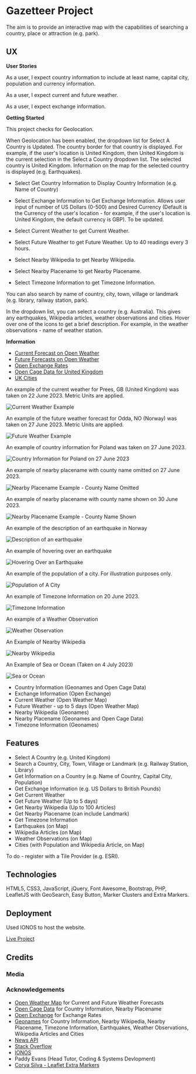 # Gazetteer Project

The aim is to provide an interactive map with the capabilities of searching a country, place or attraction (e.g. park).

## UX

**User Stories**

As a user, I expect country information to include at least name, capital city, population and currency information.

As a user, I expect current and future weather.

As a user, I expect exchange information.

**Getting Started**

This project checks for Geolocation.

When Geolocation has been enabled, the dropdown list for Select A Country is Updated.  The country border for that country is displayed.  For example, if the user's location is United Kingdom, then United Kingdom is the current selection in the Select a Country dropdown list. The selected country is United Kingdom.  Information on the map for the selected country is displayed (e.g. Earthquakes).

- Select Get Country Information to Display Country Information (e.g. Name of Country)

- Select Exchange Information to Get Exchange Information.  Allows user input of number of US Dollars (0-500) and Desired Currency (Default is the Currency of the user's location - for example, if the user's location is United Kingdom, the default currency is GBP).  To be updated.

- Select Current Weather to get Current Weather.

- Select Future Weather to get Future Weather.  Up to 40 readings every 3 hours.

- Select Nearby Wikipedia to get Nearby Wikipedia.

- Select Nearby Placename to get Nearby Placename.

- Select Timezone Information to get Timezone Information.

You can also search by name of country, city, town, village or landmark (e.g. library, railway station, park).

In the dropdown list, you can select a country (e.g. Australia).  This gives any earthquakes, Wikipedia articles, weather observations and cities.  Hover over one of the icons to get a brief description.  For example, in the weather observations - name of weather station.

**Information**

- [Current Forecast on Open Weather](Data/openweathercurrent.pdf)
- [Future Forecasts on Open Weather](Data/openweatherfuture.pdf)
- [Open Exchange Rates](Data/openexchangerates.pdf)
- [Open Cage Data for United Kingdom](Data/opencageunitedkingdom.pdf)
- [UK Cities](Data/ukcities.pdf)

An example of the current weather for Prees, GB (United Kingdom) was taken on 22 June 2023.  Metric Units are applied.

![Current Weather Example](Data/examplecurrentweather.PNG)

An example of the future weather forecast for Odda, NO (Norway) was taken on 27 June 2023.  Metric Units are applied.

![Future Weather Example](Data/examplefutureweather.PNG)

An example of country information for Poland was taken on 27 June 2023.

![Country Information for Poland on 27 June 2023](Data/examplecountryinfo.PNG)

An example of nearby placename with county name omitted on 27 June 2023.

![Nearby Placename Example - County Name Omitted](Data/exampleplacename.PNG)

An example of nearby placename with county name shown on 30 June 2023.

![Nearby Placename Example - County Name Shown](Data/exampleplacenamewithcounty.png)

An example of the description of an earthquake in Norway

![Description of an earthquake](Data/earthquakedescription.png)

An example of hovering over an earthquake

![Hovering Over an Earthquake](Data/earthquakehovering.png)

An example of the population of a city.  For illustration purposes only.

![Population of A City](Data/examplecity.png)

An example of Timezone Information on 20 June 2023.

![Timezone Information](Data/exampletimezoneinformation.png)

An example of a Weather Observation

![Weather Observation](Data/exampleweatherobservation.png)

An Example of Nearby Wikipedia

![Nearby Wikipedia](Data/nearbywikipediaexample.png)

An Example of Sea or Ocean (Taken on 4 July 2023)

![Sea or Ocean](Data/northsea.png)

- Country Information (Geonames and Open Cage Data)
- Exchange Information (Open Exchange)
- Current Weather (Open Weather Map)
- Future Weather - up to 5 days (Open Weather Map)
- Nearby Wikipedia (Geonames)
- Nearby Placename (Geonames and Open Cage Data)
- Timezone Information (Geonames)

## Features

- Select A Country (e.g. United Kingdom)
- Search a Country, City, Town, Village or Landmark (e.g. Railway Station, Library)
- Get Information on a Country (e.g. Name of Country, Capital City, Population)
- Get Exchange Information (e.g. US Dollars to British Pounds)
- Get Current Weather
- Get Future Weather (Up to 5 days)
- Get Nearby Wikipedia (Up to 100 Articles)
- Get Nearby Placename (can include Landmark)
- Get Timezone Information
- Earthquakes (on Map)
- Wikipedia Articles (on Map)
- Weather Observations (on Map)
- Cities (with Population and Wikipedia Article, on Map)

To do - register with a Tile Provider (e.g. ESRI).



## Technologies

HTML5, CSS3, JavaScript, jQuery, Font Awesome, Bootstrap, PHP, LeafletJS with GeoSearch, Easy Button, Marker Clusters and Extra Markers.

## Deployment

Used IONOS to host the website.

[Live Project](https://www.derekdhammaloka.co.uk/project1)

## Credits

### Media


### Acknowledgements

- [Open Weather Map](https://openweathermap.org) for Current and Future Weather Forecasts
- [Open Cage Data](https://opencagedata.com) for Country Information, Nearby Placename
- [Open Exchange](https://openexchangerates.org) for Exchange Rates
- [Geonames](https://www.geonames.org) for Country Information, Nearby Wikipedia, Nearby Placename, Timezone Information, Earthquakes, Weather Observations, Wikipedia Articles and Cities
- [News API](https://newsapi.org)
- [Stack Overflow](https://www.stackoverflow.com)
- [IONOS](https://www.ionos.co.uk)
- Paddy Evans (Head Tutor, Coding & Systems Devlopment)
- [Corya Silva - Leaflet Extra Markers](https://github.com/coryasilva/Leaflet.ExtraMarkers)